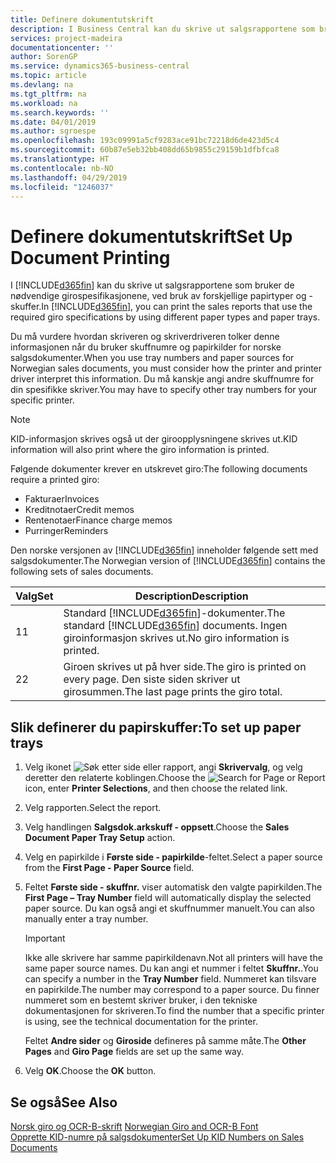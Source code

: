```yaml
---
title: Definere dokumentutskrift
description: I Business Central kan du skrive ut salgsrapportene som bruker de nødvendige girospesifikasjonene, ved bruk av forskjellige papirtyper og -skuffer.
services: project-madeira
documentationcenter: ''
author: SorenGP
ms.service: dynamics365-business-central
ms.topic: article
ms.devlang: na
ms.tgt_pltfrm: na
ms.workload: na
ms.search.keywords: ''
ms.date: 04/01/2019
ms.author: sgroespe
ms.openlocfilehash: 193c09991a5cf9283ace91bc72218d6de423d5c4
ms.sourcegitcommit: 60b87e5eb32bb408dd65b9855c29159b1dfbfca8
ms.translationtype: HT
ms.contentlocale: nb-NO
ms.lasthandoff: 04/29/2019
ms.locfileid: "1246037"
---
```

# <a name="set-up-document-printing"></a><span data-ttu-id="10d8c-103">Definere dokumentutskrift</span><span class="sxs-lookup"><span data-stu-id="10d8c-103">Set Up Document Printing</span></span>
<span data-ttu-id="10d8c-104">I [!INCLUDE[d365fin](../../includes/d365fin_md.md)] kan du skrive ut salgsrapportene som bruker de nødvendige girospesifikasjonene, ved bruk av forskjellige papirtyper og -skuffer.</span><span class="sxs-lookup"><span data-stu-id="10d8c-104">In [!INCLUDE[d365fin](../../includes/d365fin_md.md)], you can print the sales reports that use the required giro specifications by using different paper types and paper trays.</span></span>  

<span data-ttu-id="10d8c-105">Du må vurdere hvordan skriveren og skriverdriveren tolker denne informasjonen når du bruker skuffnumre og papirkilder for norske salgsdokumenter.</span><span class="sxs-lookup"><span data-stu-id="10d8c-105">When you use tray numbers and paper sources for Norwegian sales documents, you must consider how the printer and printer driver interpret this information.</span></span> <span data-ttu-id="10d8c-106">Du må kanskje angi andre skuffnumre for din spesifikke skriver.</span><span class="sxs-lookup"><span data-stu-id="10d8c-106">You may have to specify other tray numbers for your specific printer.</span></span>  

> [!NOTE]  
>  <span data-ttu-id="10d8c-107">KID-informasjon skrives også ut der giroopplysningene skrives ut.</span><span class="sxs-lookup"><span data-stu-id="10d8c-107">KID information will also print where the giro information is printed.</span></span>  

<span data-ttu-id="10d8c-108">Følgende dokumenter krever en utskrevet giro:</span><span class="sxs-lookup"><span data-stu-id="10d8c-108">The following documents require a printed giro:</span></span>  

- <span data-ttu-id="10d8c-109">Fakturaer</span><span class="sxs-lookup"><span data-stu-id="10d8c-109">Invoices</span></span>  
- <span data-ttu-id="10d8c-110">Kreditnotaer</span><span class="sxs-lookup"><span data-stu-id="10d8c-110">Credit memos</span></span>  
- <span data-ttu-id="10d8c-111">Rentenotaer</span><span class="sxs-lookup"><span data-stu-id="10d8c-111">Finance charge memos</span></span>  
- <span data-ttu-id="10d8c-112">Purringer</span><span class="sxs-lookup"><span data-stu-id="10d8c-112">Reminders</span></span>  

<span data-ttu-id="10d8c-113">Den norske versjonen av [!INCLUDE[d365fin](../../includes/d365fin_md.md)] inneholder følgende sett med salgsdokumenter.</span><span class="sxs-lookup"><span data-stu-id="10d8c-113">The Norwegian version of [!INCLUDE[d365fin](../../includes/d365fin_md.md)] contains the following sets of sales documents.</span></span>  

|<span data-ttu-id="10d8c-114">**Valg**</span><span class="sxs-lookup"><span data-stu-id="10d8c-114">**Set**</span></span>|<span data-ttu-id="10d8c-115">Description</span><span class="sxs-lookup"><span data-stu-id="10d8c-115">Description</span></span>|  
|-------------|---------------------------------------|  
|<span data-ttu-id="10d8c-116">1</span><span class="sxs-lookup"><span data-stu-id="10d8c-116">1</span></span>|<span data-ttu-id="10d8c-117">Standard [!INCLUDE[d365fin](../../includes/d365fin_md.md)]-dokumenter.</span><span class="sxs-lookup"><span data-stu-id="10d8c-117">The standard [!INCLUDE[d365fin](../../includes/d365fin_md.md)] documents.</span></span> <span data-ttu-id="10d8c-118">Ingen giroinformasjon skrives ut.</span><span class="sxs-lookup"><span data-stu-id="10d8c-118">No giro information is printed.</span></span>|  
|<span data-ttu-id="10d8c-119">2</span><span class="sxs-lookup"><span data-stu-id="10d8c-119">2</span></span>|<span data-ttu-id="10d8c-120">Giroen skrives ut på hver side.</span><span class="sxs-lookup"><span data-stu-id="10d8c-120">The giro is printed on every page.</span></span> <span data-ttu-id="10d8c-121">Den siste siden skriver ut girosummen.</span><span class="sxs-lookup"><span data-stu-id="10d8c-121">The last page prints the giro total.</span></span>|  

## <a name="to-set-up-paper-trays"></a><span data-ttu-id="10d8c-122">Slik definerer du papirskuffer:</span><span class="sxs-lookup"><span data-stu-id="10d8c-122">To set up paper trays</span></span>  

1.  <span data-ttu-id="10d8c-123">Velg ikonet ![Søk etter side eller rapport](../../media/ui-search/search_small.png "Søk etter side eller rapport"), angi **Skrivervalg**, og velg deretter den relaterte koblingen.</span><span class="sxs-lookup"><span data-stu-id="10d8c-123">Choose the ![Search for Page or Report](../../media/ui-search/search_small.png "Search for Page or Report icon") icon, enter **Printer Selections**, and then choose the related link.</span></span>  
2.  <span data-ttu-id="10d8c-124">Velg rapporten.</span><span class="sxs-lookup"><span data-stu-id="10d8c-124">Select the report.</span></span>  
3.  <span data-ttu-id="10d8c-125">Velg handlingen **Salgsdok.arkskuff - oppsett**.</span><span class="sxs-lookup"><span data-stu-id="10d8c-125">Choose the **Sales Document Paper Tray Setup** action.</span></span>  
4.  <span data-ttu-id="10d8c-126">Velg en papirkilde i **Første side - papirkilde**-feltet.</span><span class="sxs-lookup"><span data-stu-id="10d8c-126">Select a paper source from the **First Page - Paper Source** field.</span></span>  
5.  <span data-ttu-id="10d8c-127">Feltet **Første side - skuffnr.** viser automatisk den valgte papirkilden.</span><span class="sxs-lookup"><span data-stu-id="10d8c-127">The **First Page – Tray Number** field will automatically display the selected paper source.</span></span> <span data-ttu-id="10d8c-128">Du kan også angi et skuffnummer manuelt.</span><span class="sxs-lookup"><span data-stu-id="10d8c-128">You can also manually enter a tray number.</span></span>  

    > [!IMPORTANT]  
    >  <span data-ttu-id="10d8c-129">Ikke alle skrivere har samme papirkildenavn.</span><span class="sxs-lookup"><span data-stu-id="10d8c-129">Not all printers will have the same paper source names.</span></span> <span data-ttu-id="10d8c-130">Du kan angi et nummer i feltet **Skuffnr.**.</span><span class="sxs-lookup"><span data-stu-id="10d8c-130">You can specify a number in the **Tray Number** field.</span></span> <span data-ttu-id="10d8c-131">Nummeret kan tilsvare en papirkilde.</span><span class="sxs-lookup"><span data-stu-id="10d8c-131">The number may correspond to a paper source.</span></span> <span data-ttu-id="10d8c-132">Du finner nummeret som en bestemt skriver bruker, i den tekniske dokumentasjonen for skriveren.</span><span class="sxs-lookup"><span data-stu-id="10d8c-132">To find the number that a specific printer is using, see the technical documentation for the printer.</span></span>  

    <span data-ttu-id="10d8c-133">Feltet **Andre sider** og **Giroside** defineres på samme måte.</span><span class="sxs-lookup"><span data-stu-id="10d8c-133">The **Other Pages** and **Giro Page** fields are set up the same way.</span></span>  

6.  <span data-ttu-id="10d8c-134">Velg **OK**.</span><span class="sxs-lookup"><span data-stu-id="10d8c-134">Choose the **OK** button.</span></span>  

## <a name="see-also"></a><span data-ttu-id="10d8c-135">Se også</span><span class="sxs-lookup"><span data-stu-id="10d8c-135">See Also</span></span>  
  <span data-ttu-id="10d8c-136">[Norsk giro og OCR-B-skrift](norwegian-giro-and-ocr-b-font.md) </span><span class="sxs-lookup"><span data-stu-id="10d8c-136">[Norwegian Giro and OCR-B Font](norwegian-giro-and-ocr-b-font.md) </span></span>  
 [<span data-ttu-id="10d8c-137">Opprette KID-numre på salgsdokumenter</span><span class="sxs-lookup"><span data-stu-id="10d8c-137">Set Up KID Numbers on Sales Documents</span></span>](how-to-set-up-kid-numbers-on-sales-documents.md)
